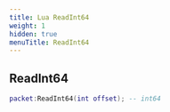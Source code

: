 ```yaml
---
title: Lua ReadInt64
weight: 1
hidden: true
menuTitle: ReadInt64
---
```

## ReadInt64
```lua
packet:ReadInt64(int offset); -- int64
```